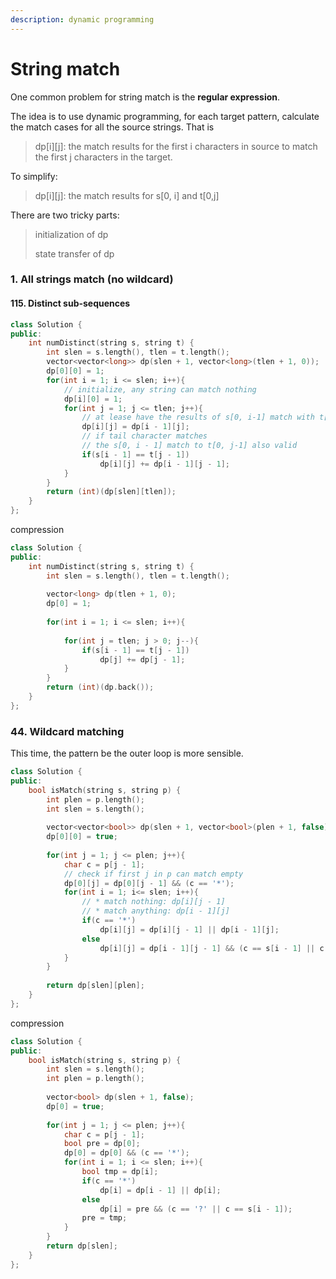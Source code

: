 ```yaml
---
description: dynamic programming
---
```


# String match

One common problem for string match is the **regular expression**.

The idea is to use dynamic programming, for each target pattern, calculate the match cases for all the source strings. That is

> dp\[i\]\[j\]: the match results for the first i characters in source to match the first j characters in the target.

To simplify:

> dp\[i\]\[j\]: the match results for s\[0, i\] and t\[0,j\]

There are two tricky parts:

> initialization of dp
>
> state transfer of dp







### 1. All strings match \(no wildcard\)

#### 115. Distinct sub-sequences



```cpp
class Solution {
public:
    int numDistinct(string s, string t) {
        int slen = s.length(), tlen = t.length();
        vector<vector<long>> dp(slen + 1, vector<long>(tlen + 1, 0));
        dp[0][0] = 1;
        for(int i = 1; i <= slen; i++){
            // initialize, any string can match nothing
            dp[i][0] = 1;
            for(int j = 1; j <= tlen; j++){
                // at lease have the results of s[0, i-1] match with t[0, j
                dp[i][j] = dp[i - 1][j];
                // if tail character matches
                // the s[0, i - 1] match to t[0, j-1] also valid
                if(s[i - 1] == t[j - 1])
                    dp[i][j] += dp[i - 1][j - 1];
            }
        }
        return (int)(dp[slen][tlen]);
    }
};
```

compression

```cpp
class Solution {
public:
    int numDistinct(string s, string t) {
        int slen = s.length(), tlen = t.length();
        
        vector<long> dp(tlen + 1, 0);
        dp[0] = 1;
        
        for(int i = 1; i <= slen; i++){
            
            for(int j = tlen; j > 0; j--){
                if(s[i - 1] == t[j - 1])
                    dp[j] += dp[j - 1];
            }
        }
        return (int)(dp.back());
    }
};
```

### 44. Wildcard matching



This time, the pattern be the outer loop is more sensible.

```cpp
class Solution {
public:
    bool isMatch(string s, string p) {
        int plen = p.length();
        int slen = s.length();
        
        vector<vector<bool>> dp(slen + 1, vector<bool>(plen + 1, false));
        dp[0][0] = true;
        
        for(int j = 1; j <= plen; j++){
            char c = p[j - 1];
            // check if first j in p can match empty
            dp[0][j] = dp[0][j - 1] && (c == '*');
            for(int i = 1; i<= slen; i++){
                // * match nothing: dp[i][j - 1]
                // * match anything: dp[i - 1][j]
                if(c == '*')
                    dp[i][j] = dp[i][j - 1] || dp[i - 1][j];
                else
                    dp[i][j] = dp[i - 1][j - 1] && (c == s[i - 1] || c == '?');
            }
        }
        
        return dp[slen][plen];
    }
};
```

compression

```cpp
class Solution {
public:
    bool isMatch(string s, string p) {
        int slen = s.length();
        int plen = p.length();
        
        vector<bool> dp(slen + 1, false);
        dp[0] = true;
        
        for(int j = 1; j <= plen; j++){
            char c = p[j - 1];
            bool pre = dp[0];
            dp[0] = dp[0] && (c == '*');
            for(int i = 1; i <= slen; i++){
                bool tmp = dp[i];
                if(c == '*')
                    dp[i] = dp[i - 1] || dp[i];
                else
                    dp[i] = pre && (c == '?' || c == s[i - 1]);
                pre = tmp;
            }
        }
        return dp[slen];
    }
};
```

